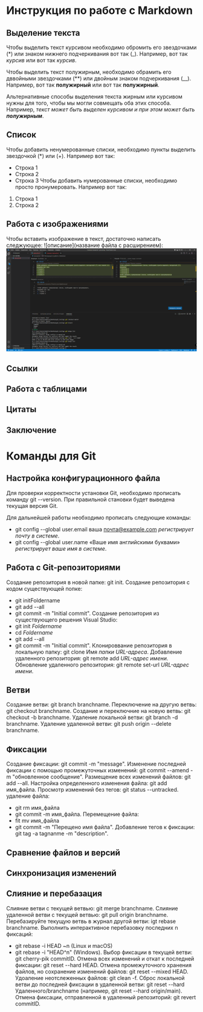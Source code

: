 # Инструкция по работе с Markdown
## Выделение текста
Чтобы выделить текст курсивом необходимо обромить его звездочками (*) или знаком нижнего подчеркивания вот так (_). Например, вот так *курсив* или вот так _курсив_.

Чтобы выделить текст полужирным, необходимо обрамить его дввойными звездочками (**) или двойным знаком подчеркивания (__). Например, вот так **полужирный** или вот так __полужирный__.

Альтернативные способы выделения текста жирным или курсивом нужны для того, чтобы мы могли совмещать оба этих способа. Например, _текст может быть выделен курсивом и при этом может быть **полужирным**_.
## Список
Чтобы добавить ненумерованные списки, необходимо пункты выделить звездочкой (*) или (+).
Например вот так:
* Строка 1
* Строка 2
* Строка 3
Чтобы добавить нумерованные списки, необходимо просто пронумеровать.
Например вот так:
1. Строка 1
2. Строка 2
## Работа с изображениями
Чтобы вставить изображение в текст, достаточно написать следжующее: ![описание](название файла с расширением):
![Это ошибка конфликта](conflict.png)

## Ссылки

## Работа с таблицами

## Цитаты

## Заключение

# Команды для Git
## Настройка конфигурационного файла
Для проверки корректности установки Git, необходимо прописать команду git --version. При правильной становки будет выведена текущая версия Git.

Для дальнейшей работы необходимо прописать следующие команды:
* git config --global user.email ваша почта@example.com *регистрирует почту в системе*.
* git config --global user.name «Ваше имя английскими буквами» *регистрирует ваше имя в системе*.
## Работа с Git-репозиториями
Создание репозитория в новой папке: git init.
Создание репозитория с кодом  существующей попке:
* git initFoldername
* git add --all
* git commit -m "Initial commit".
Создание репозитория из существующего решения Visual Studio:
* git init *Foldername*
* cd *Foldername*
* git add --all
* git commit -m "Initial commit".
Клонироввание репозитория в локальную папку: git clone Имя *папки URL-адреса*.
Добавление удаленного репозитория: git remote add *URL-адрес имени*.
Обновление удаленного репозитория: git remote set-url *URL-адрес имени*.
## Ветви
Создание ветви: git branch branchname.
Переключение на другую ветвь: git checkout branchname.
Создание и переключние на новую ветвь: 
git checkout -b branchname.
Удаление локальной ветви: 
git branch -d branchname.
Удаление удаленной ветви:
git push origin --delete branchname.

## Фиксации
Создание фиксации:
git commit -m "message".
Изменение последней фиксации с помощью промежуточных изменений:
git commit --amend -m "обновленное сообщение".
Размещение всех изменений файлов:
git add --all.
Настройка определенного изменения файла:
git add имя_файла.
Просмотр изменений без тегов:
git status --untracked.
удаление файла:
* git rm имя_файла
* git commit -m имя_файла.
Перемещение файла:
* fit mv имя_файла
* git commit -m "Перещено имя файла".
Добавление тегов к фиксации:
git tag -a tagnanme -m "description".

## Сравнение файлов и версий

## Синхронизация изменений

## Слияние и перебазация
Слияние ветви с текущей ветвью:
git merge branchname.
Слияние удаленной ветви с текущей ветвью:
git pull origin branchname.
Перебазируйте текущую ветвь в журнал другой ветви:
igt rebase branchname.
Выполнить интерактивное перебазовку последних n фиксаций:
* git rebase -i HEAD ~n (Linux и macOS)
* git rebase -i "HEAD^n" (Windows).
Выбор фиксации в текущей ветви:
git cherry-pik commitID.
Отмена всех изменений и откат к последней фиксации:
git reset --hard HEAD.
Отмена промежуточного хранения файлов, но сохранение изменений файлов:
git reset --mixed HEAD.
Удоаление неотслеженных файлов:
git clean -f.
Сброс локальной ветви до последней фиксации в удаленной ветви:
git reset --hard Удаленного/branchname (например, git reset --hard origin/main).
Отмена фиксации, отправленной в удаленный репозиторий:
git revert commitID.

